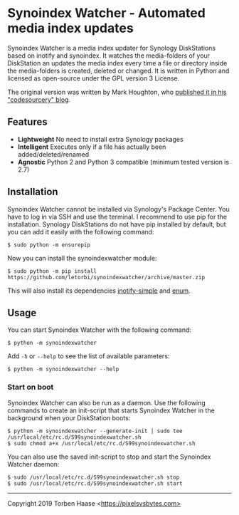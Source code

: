 # Synoindex Watcher - Automated media index updates

Synoindex Watcher is a media index updater for Synology DiskStations based on inotify and synoindex. It watches the
media-folders of your DiskStation an updates the media index every time a file or directory inside the media-folders is
created, deleted or changed. It is written in Python and licensed as open-source under the GPL version 3 License.

The original version was written by Mark Houghton, who [published it in his "codesourcery"
blog](https://codesourcery.wordpress.com/2012/11/29/more-on-the-synology-nas-automatically-indexing-new-files/).

## Features

* **Lightweight** No need to install extra Synology packages
* **Intelligent** Executes only if a file has actually been added/deleted/renamed
* **Agnostic** Python 2 and Python 3 compatible (minimum tested version is 2.7)

## Installation

Synoindex Watcher cannot be installed via Synology's Package Center. You have to log in via SSH and use the terminal.
I recommend to use pip for the installation. Synology DiskStations do not have pip installed by default, but you can
add it easily with the following command:

```
$ sudo python -m ensurepip
```

Now you can install the synoindexwatcher module:

```
$ sudo python -m pip install https://github.com/letorbi/synoindexwatcher/archive/master.zip
```

This will also install its dependencies [inotify-simple](https://pypi.org/project/inotify_simple/) and
[enum](https://pypi.org/project/enum/).

## Usage

You can start Synoindex Watcher with the following command:

```
$ python -m synoindexwatcher
```

Add `-h` or `--help` to see the list of available parameters:

```
$ python -m synoindexwatcher --help
```

### Start on boot

Synoindex Watcher can also be run as a daemon. Use the following commands to create an init-script that starts
Synoindex Watcher in the background when your DiskStation boots:

```
$ python -m synoindexwatcher --generate-init | sudo tee /usr/local/etc/rc.d/S99synoindexwatcher.sh
$ sudo chmod a+x /usr/local/etc/rc.d/S99synoindexwatcher.sh
```

You can also use the saved init-script to stop and start the Synoindex Watcher daemon:

```
$ sudo /usr/local/etc/rc.d/S99synoindexwatcher.sh stop
$ sudo /usr/local/etc/rc.d/S99synoindexwatcher.sh start
```

----

Copyright 2019 Torben Haase \<https://pixelsvsbytes.com>
